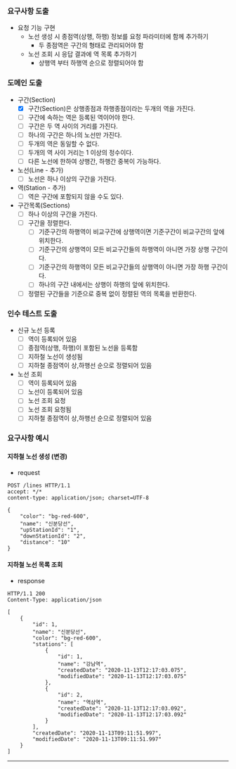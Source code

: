 ### 요구사항 도출
- 요청 기능 구현
    + 노선 생성 시 종점역(상행, 하행) 정보를 요청 파라미터에 함께 추가하기
        * 두 종점역은 구간의 형태로 관리되어야 함
    + 노선 조회 시 응답 결과에 역 목록 추가하기
        * 상행역 부터 하행역 순으로 정렬되어야 함

### 도메인 도출
- 구간(Section)
    + [X] 구간(Section)은 상행종점과 하행종점이라는 두개의 역을 가진다.
    + [ ] 구간에 속하는 역은 등록된 역이어야 한다. 
    + [ ] 구간은 두 역 사이의 거리를 가진다.
    + [ ] 하나의 구간은 하나의 노선만 가진다.
    + [ ] 두개의 역은 동일할 수 없다.
    + [ ] 두개의 역 사이 거리는 1 이상의 정수이다.
    + [ ] 다른 노선에 한하여 상행간, 하행간 중복이 가능하다.
    
- 노선(Line - 추가)
    + [ ] 노선은 하나 이상의 구간을 가진다.
    
- 역(Station - 추가)
    + [ ] 역은 구간에 포함되지 않을 수도 있다.

- 구간목록(Sections)
    + [ ] 하나 이상의 구간을 가진다.
    + [ ] 구간을 정렬한다.
        * [ ] 기준구간의 하행역이 비교구간에 상행역이면 기준구간이 비교구간의 앞에 위치한다.
        * [ ] 기준구간의 상행역이 모든 비교구간들의 하행역이 아니면 가장 상행 구간이다.
        * [ ] 기준구간의 하행역이 모든 비교구간들의 상행역이 아니면 가장 하행 구간이다.
        * [ ] 하나의 구간 내에서는 상행이 하행의 앞에 위치한다.
    + [ ] 정렬된 구간들을 기준으로 중복 없이 정렬된 역의 목록을 반환한다.

### 인수 테스트 도출
- 신규 노선 등록
    + [ ] 역이 등록되어 있음
    + [ ] 종점역(상행, 하행)이 포함된 노선을 등록함
    + [ ] 지하철 노선이 생성됨
    + [ ] 지하철 종점역이 상,하행선 순으로 정렬되어 있음

- 노선 조회
    + [ ] 역이 등록되어 있음
    + [ ] 노선이 등록되어 있음
    + [ ] 노선 조회 요청
    + [ ] 노선 조회 요청됨
    + [ ] 지하철 종점역이 상,하행선 순으로 정렬되어 있음
    
### 요구사항 예시
#### 지하철 노선 생성 (변경) 
- request
```
POST /lines HTTP/1.1
accept: */*
content-type: application/json; charset=UTF-8

{
    "color": "bg-red-600",
    "name": "신분당선",
    "upStationId": "1",
    "downStationId": "2",
    "distance": "10"
}
```
#### 지하철 노선 목록 조회
- response
```
HTTP/1.1 200 
Content-Type: application/json

[
    {
        "id": 1,
        "name": "신분당선",
        "color": "bg-red-600",
        "stations": [
            {
                "id": 1,
                "name": "강남역",
                "createdDate": "2020-11-13T12:17:03.075",
                "modifiedDate": "2020-11-13T12:17:03.075"
            },
            {
                "id": 2,
                "name": "역삼역",
                "createdDate": "2020-11-13T12:17:03.092",
                "modifiedDate": "2020-11-13T12:17:03.092"
            }
        ],
        "createdDate": "2020-11-13T09:11:51.997",
        "modifiedDate": "2020-11-13T09:11:51.997"
    }
]
```
---
